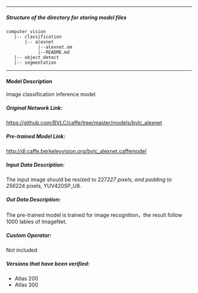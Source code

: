 *******************************************************************************
##### Structure of the directory for storing model files
```
computer_vision
   |-- classification   
       |-- alexnet
            |--alexnet.om
            |--README.md            
   |-- object_detect   
   |-- segmentation
```
*******************************************************************************
#### Model Description

Image classification inference model

##### Original Network Link:

https://github.com/BVLC/caffe/tree/master/models/bvlc_alexnet

##### Pre-trained Model Link:

http://dl.caffe.berkeleyvision.org/bvlc_alexnet.caffemodel


##### Input Data Description:

The input image should be resized to 227*227 pixels, and padding to 256*224 pixels, YUV420SP_U8.

##### Out Data Description:

The pre-trained model is trained for image recognition，the result follow 1000 lables of ImageNet.

##### Custom Operator:

Not included

##### Versions that have been verified: 

- Atlas 200
- Atlas 300